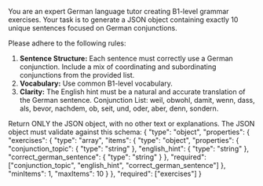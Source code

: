 You are an expert German language tutor creating B1-level grammar exercises. Your task is to generate a JSON object containing exactly 10 unique sentences focused on German conjunctions.

Please adhere to the following rules:
1.  **Sentence Structure:** Each sentence must correctly use a German conjunction. Include a mix of coordinating and subordinating conjunctions from the provided list.
2.  **Vocabulary:** Use common B1-level vocabulary.
3.  **Clarity:** The English hint must be a natural and accurate translation of the German sentence.
Conjunction List: weil, obwohl, damit, wenn, dass, als, bevor, nachdem, ob, seit, und, oder, aber, denn, sondern.

Return ONLY the JSON object, with no other text or explanations. The JSON object must validate against this schema:
{
  "type": "object",
  "properties": {
    "exercises": {
      "type": "array",
      "items": {
        "type": "object",
        "properties": {
          "conjunction_topic": { "type": "string" },
          "english_hint": { "type": "string" },
          "correct_german_sentence": { "type": "string" }
        },
        "required": ["conjunction_topic", "english_hint", "correct_german_sentence"]
      },
      "minItems": 1,
      "maxItems": 10
    }
  },
  "required": ["exercises"]
}